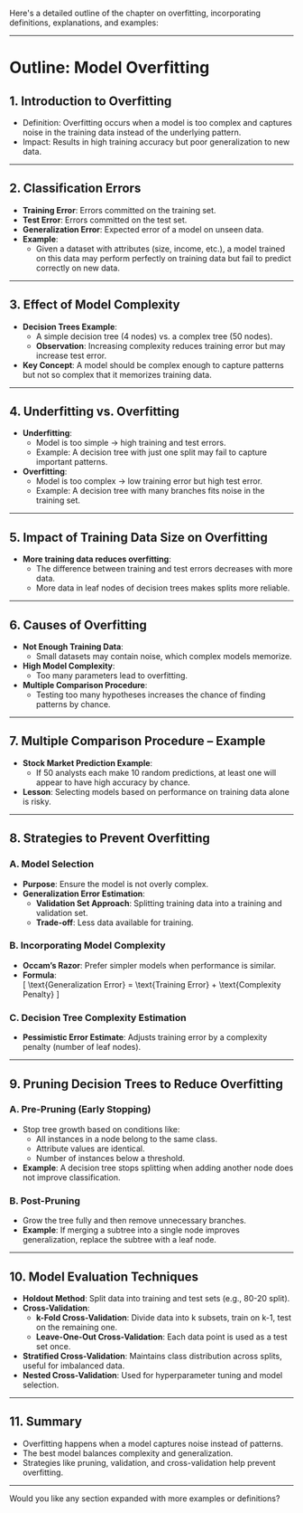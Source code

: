 Here's a detailed outline of the chapter on overfitting, incorporating definitions, explanations, and examples:  

---

# **Outline: Model Overfitting**  

## **1. Introduction to Overfitting**  
   - Definition: Overfitting occurs when a model is too complex and captures noise in the training data instead of the underlying pattern.  
   - Impact: Results in high training accuracy but poor generalization to new data.  

---

## **2. Classification Errors**  
   - **Training Error**: Errors committed on the training set.  
   - **Test Error**: Errors committed on the test set.  
   - **Generalization Error**: Expected error of a model on unseen data.  
   - **Example**:  
     - Given a dataset with attributes (size, income, etc.), a model trained on this data may perform perfectly on training data but fail to predict correctly on new data.  

---

## **3. Effect of Model Complexity**  
   - **Decision Trees Example**:  
     - A simple decision tree (4 nodes) vs. a complex tree (50 nodes).  
     - **Observation**: Increasing complexity reduces training error but may increase test error.  
   - **Key Concept**: A model should be complex enough to capture patterns but not so complex that it memorizes training data.  

---

## **4. Underfitting vs. Overfitting**  
   - **Underfitting**:  
     - Model is too simple → high training and test errors.  
     - Example: A decision tree with just one split may fail to capture important patterns.  
   - **Overfitting**:  
     - Model is too complex → low training error but high test error.  
     - Example: A decision tree with many branches fits noise in the training set.  

---

## **5. Impact of Training Data Size on Overfitting**  
   - **More training data reduces overfitting**:  
     - The difference between training and test errors decreases with more data.  
     - More data in leaf nodes of decision trees makes splits more reliable.  

---

## **6. Causes of Overfitting**  
   - **Not Enough Training Data**:  
     - Small datasets may contain noise, which complex models memorize.  
   - **High Model Complexity**:  
     - Too many parameters lead to overfitting.  
   - **Multiple Comparison Procedure**:  
     - Testing too many hypotheses increases the chance of finding patterns by chance.  

---

## **7. Multiple Comparison Procedure – Example**  
   - **Stock Market Prediction Example**:  
     - If 50 analysts each make 10 random predictions, at least one will appear to have high accuracy by chance.  
   - **Lesson**: Selecting models based on performance on training data alone is risky.  

---

## **8. Strategies to Prevent Overfitting**  

### **A. Model Selection**  
   - **Purpose**: Ensure the model is not overly complex.  
   - **Generalization Error Estimation**:  
     - **Validation Set Approach**: Splitting training data into a training and validation set.  
     - **Trade-off**: Less data available for training.  

### **B. Incorporating Model Complexity**  
   - **Occam’s Razor**: Prefer simpler models when performance is similar.  
   - **Formula**:  
     \[
     \text{Generalization Error} = \text{Training Error} + \text{Complexity Penalty}
     \]  

### **C. Decision Tree Complexity Estimation**  
   - **Pessimistic Error Estimate**: Adjusts training error by a complexity penalty (number of leaf nodes).  

---

## **9. Pruning Decision Trees to Reduce Overfitting**  

### **A. Pre-Pruning (Early Stopping)**  
   - Stop tree growth based on conditions like:  
     - All instances in a node belong to the same class.  
     - Attribute values are identical.  
     - Number of instances below a threshold.  
   - **Example**: A decision tree stops splitting when adding another node does not improve classification.  

### **B. Post-Pruning**  
   - Grow the tree fully and then remove unnecessary branches.  
   - **Example**: If merging a subtree into a single node improves generalization, replace the subtree with a leaf node.  

---

## **10. Model Evaluation Techniques**  
   - **Holdout Method**: Split data into training and test sets (e.g., 80-20 split).  
   - **Cross-Validation**:  
     - **k-Fold Cross-Validation**: Divide data into k subsets, train on k-1, test on the remaining one.  
     - **Leave-One-Out Cross-Validation**: Each data point is used as a test set once.  
   - **Stratified Cross-Validation**: Maintains class distribution across splits, useful for imbalanced data.  
   - **Nested Cross-Validation**: Used for hyperparameter tuning and model selection.  

---

## **11. Summary**  
   - Overfitting happens when a model captures noise instead of patterns.  
   - The best model balances complexity and generalization.  
   - Strategies like pruning, validation, and cross-validation help prevent overfitting.  

---

Would you like any section expanded with more examples or definitions?
